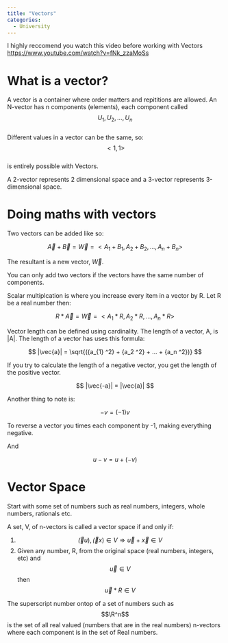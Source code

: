 ```yaml
---
title: "Vectors"
categories:
  - University
---
```

I highly reccomend you watch this video before working with Vectors
https://www.youtube.com/watch?v=fNk_zzaMoSs

# What is a vector?
A vector is a container where order matters and repititions are allowed.
An N-vector has n components (elements), each component called <br>
$$U_1, U_2, ... , U_n$$ <br>
Different values in a vector can be the same, so: <br>
$$<1, 1>$$ <br>
is entirely possible with Vectors.

A 2-vector represents 2 dimensional space and a 3-vector represents 3-dimensional space.

# Doing maths with vectors

Two vectors can be added like so:

$$ \vec{A} + \vec{B} = \vec{W} = <A_1 + B_1, A_2 + B_2, ... , A_n + B_n>$$

The resultant is a new vector, $\vec{W}$.

You can only add two vectors if the vectors have the same number of components.

Scalar multiplcation is where you increase every item in a vector by R.
Let R be a real number then:

$$ R * \vec{A} = \vec{W} = <A_1 * R, A_2 * R, ... , A_n * R>$$

Vector length can be defined using cardinality. The length of a vector, A, is |A|. 
The length of a vector has uses this formula:

$$ |\vec{a}| = \sqrt{({a_{1}  ^2} + {a_2  ^2} + ... + {a_n  ^2})} $$

If you try to calculate the length of a negative vector, you get the length of the positive vector.

$$ |\vec{-a}| = |\vec{a}| $$

Another thing to note is:

$$ -v = (-1)v$$

To reverse a vector you times each component by -1, making everything negative.

And

$$u-v = u + (-v)$$

# Vector Space

Start with some set of numbers such as real numbers, integers, whole numbers, rationals etc.

A set, V, of n-vectors is called a vector space if and only if:

1. $$\vec(u), \vec(x) \in V \Rightarrow \vec{u} + \vec{x} \in V $$
2. Given any number, R, from the original space (real numbers, integers, etc) and $$\vec{u} \in V$$ then $$\vec{u} * R \in V$$

The superscript number ontop of a set of numbers such as $$\R^n$$ is the set of all real valued (numbers that are in the real numbers) n-vectors where each component is in the set of Real numbers.
